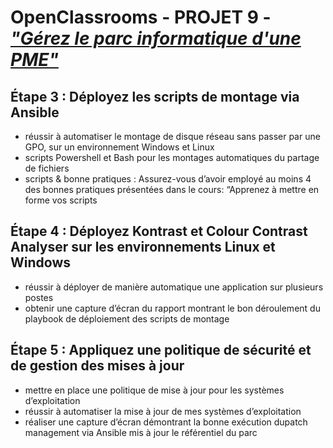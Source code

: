 # OpenClassrooms - PROJET 9 - ***["Gérez le parc informatique d'une PME"](https://openclassrooms.com/fr/paths/734/projects/1387/assignment)***

## **Étape 3 : Déployez les scripts de montage via Ansible**
  - réussir à automatiser le montage de disque réseau sans passer par une GPO, sur un environnement Windows et Linux
  - scripts Powershell et Bash pour les montages automatiques du partage de fichiers
  - scripts & bonne pratiques : Assurez-vous d’avoir employé au moins 4 des bonnes pratiques présentées dans le cours: “Apprenez à mettre en forme vos scripts 

## **Étape 4 : Déployez Kontrast et Colour Contrast Analyser sur les environnements Linux et Windows**
  - réussir à déployer de manière automatique une application sur plusieurs postes
  - obtenir une capture d’écran du rapport montrant le bon déroulement du playbook de déploiement des scripts de montage  

## **Étape 5 : Appliquez une politique de sécurité et de gestion des mises à jour**
  - mettre en place une politique de mise à jour pour les systèmes d’exploitation
  - réussir à automatiser la mise à jour de mes systèmes d’exploitation
  - réaliser une capture d’écran démontrant la bonne exécution dupatch management via Ansible mis à jour le référentiel du parc


